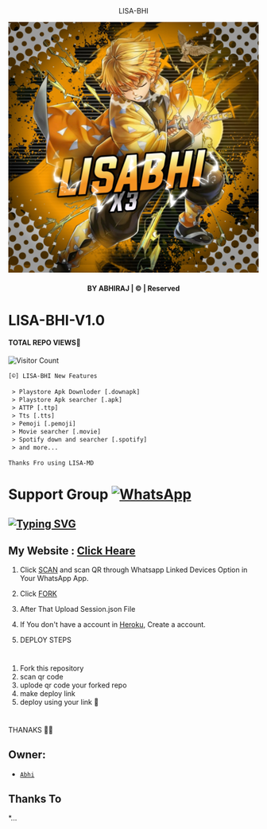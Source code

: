 <div align="center">
 LISA-BHI

  <p align="center">

</p>

  <p align="center">

<a href="#"><img title="LISA-BHI" src="20221110_173616.jpg"></a>

</p>

</div>

#### <p align="center">BY ABHIRAJ | © | Reserved  </br> 

# LISA-BHI-V1.0
#### TOTAL REPO VIEWS📍
![Visitor Count](https://profile-counter.glitch.me/Abhiraj90/count.svg)

    [©] LISA-BHI New Features

     > Playstore Apk Downloder [.downapk]
     > Playstore Apk searcher [.apk]
     > ATTP [.ttp]
     > Tts [.tts]
     > Pemoji [.pemoji]
     > Movie searcher [.movie]
     > Spotify down and searcher [.spotify]
     > and more...  
   
   ```Thanks Fro using LISA-MD```
   
# Support Group <a href="https://chat.whatsapp.com/JLqwVWcONTkFRRfW89IcR5"><img alt="WhatsApp" src="https://img.shields.io/badge/-Whatsapp%20Group-lightgrey?style=for-the-badge&logo=whatsapp&logoColor=white"/></a>

## [![Typing SVG](https://readme-typing-svg.herokuapp.com?font=Rockstar-ExtraBold&color=F33A6A&lines=WELCOME+TO+LISA+BHI+WA+BOT.;CREATED+BY+ABHI+;BEST+MULTIDEVICE+WA+BOT;THANKS+FOR+VISITING+MY+GIT)](https://git.io/typing-svg)

 </a>

</p>

 ## My Website : [Click Heare]()

1. Click [SCAN](https://replit.com/@MRZSNEAKY/LISA-BHI-WHATSAPP-SCANER?v=1) and scan QR through Whatsapp Linked Devices Option in Your WhatsApp App.

2. Click [FORK](https://github.com/Abhiraj90/LISA-BHI/fork)

2. After That Upload Session.json File

3. If You don't have a account in [Heroku](https://signup.heroku.com/), Create a account.

4. DEPLOY STEPS
# 
1. Fork this repository 
2. scan qr code
3. uplode qr code your forked repo
4. make deploy link
5. deploy using your link 💖
#
THANAKS 📍🦋

## Owner:
* [`Abhi`](https://github.com/Abhiraj90)

## Thanks To
*...
